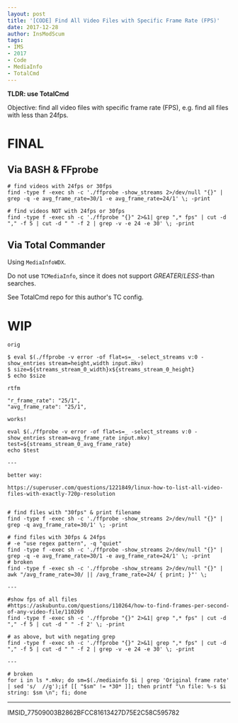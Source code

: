 ```yaml
---
layout: post
title: '[CODE] Find All Video Files with Specific Frame Rate (FPS)'
date: 2017-12-28
author: InsModScum
tags:
- IMS
- 2017
- Code
- MediaInfo
- TotalCmd
---
```


**TLDR: use TotalCmd**

Objective: find all video files with specific frame rate (FPS), e.g. find all files with less than 24fps.

# FINAL #

## Via BASH  & FFprobe ##

```
# find videos with 24fps or 30fps
find -type f -exec sh -c './ffprobe -show_streams 2>/dev/null "{}" | grep -q -e avg_frame_rate=30/1 -e avg_frame_rate=24/1' \; -print

# find videos NOT with 24fps or 30fps
find -type f -exec sh -c './ffprobe "{}" 2>&1| grep ",* fps" | cut -d "," -f 5 | cut -d " " -f 2 | grep -v -e 24 -e 30' \; -print
```

## Via Total Commander ##

Using `MediaInfoWDX`.

Do not use `TCMediaInfo`, since it does not support *GREATER*/*LESS*-than searches.

See TotalCmd repo for this author's TC config.

<!-- more -->

# WIP #

```
orig

$ eval $(./ffprobe -v error -of flat=s=_ -select_streams v:0 -show_entries stream=height,width input.mkv)
$ size=${streams_stream_0_width}x${streams_stream_0_height}
$ echo $size

rtfm

"r_frame_rate": "25/1",
"avg_frame_rate": "25/1",

works!

eval $(./ffprobe -v error -of flat=s=_ -select_streams v:0 -show_entries stream=avg_frame_rate input.mkv)
test=${streams_stream_0_avg_frame_rate}
echo $test

---

better way:

https://superuser.com/questions/1221849/linux-how-to-list-all-video-files-with-exactly-720p-resolution


# find files with "30fps" & print filename
find -type f -exec sh -c './ffprobe -show_streams 2>/dev/null "{}" | grep -q avg_frame_rate=30/1' \; -print

# find files with 30fps & 24fps
# -e "use regex pattern", -q "quiet"
find -type f -exec sh -c './ffprobe -show_streams 2>/dev/null "{}" | grep -q -e avg_frame_rate=30/1 -e avg_frame_rate=24/1' \; -print
# broken
find -type f -exec sh -c './ffprobe -show_streams 2>/dev/null "{}" | awk "/avg_frame_rate=30/ || /avg_frame_rate=24/ { print; }"' \;

---

#show fps of all files
#https://askubuntu.com/questions/110264/how-to-find-frames-per-second-of-any-video-file/110269
find -type f -exec sh -c './ffprobe "{}" 2>&1| grep ",* fps" | cut -d "," -f 5 | cut -d " " -f 2' \; -print

# as above, but with negating grep
find -type f -exec sh -c './ffprobe "{}" 2>&1| grep ",* fps" | cut -d "," -f 5 | cut -d " " -f 2 | grep -v -e 24 -e 30' \; -print

---

# broken
for i in ls *.mkv; do sm=$(./mediainfo $i | grep 'Original frame rate' | sed 's/  //g');if [[ "$sm" != *30* ]]; then printf "\n file: %-s $i string: $sm \n"; fi; done
```

---

IMSID_77509003B2862BFCC81613427D75E2C58C595782 